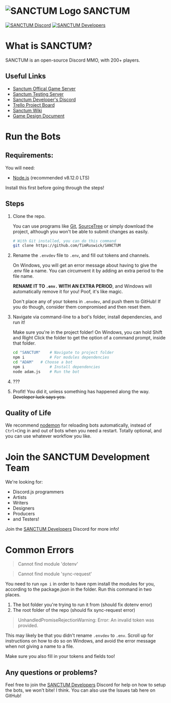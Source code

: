# ![SANCTUM Logo](https://i.imgur.com/yZI3Am9.png) SANCTUM
[![SANCTUM Discord](https://img.shields.io/badge/sanctum-discord-%237289DA.svg?logo=discord)](https://discord.gg/D7dyrVn)
[![SANCTUM Developers](https://img.shields.io/badge/sanctum-developers-%237289DA.svg?logo=discord)](https://discord.gg/mP98ZYv)
# What is SANCTUM?
SANCTUM is an open-source Discord MMO, with 200+ players.

## Useful Links
- [Sanctum Offical Game Server](https://discord.gg/D7dyrVn)
- [Sanctum Testing Server](https://discord.gg/S7zyhu6)
- [Sanctum Developer's Discord](https://discord.gg/mP98ZYv)
- [Trello Project Board](https://trello.com/invite/b/CFq8uUP4/b306a7335528325ce2b412146de7e4b9/sanctum-developer-board)
- [Sanctum Wiki](https://sanctum-discord.wikia.com/wiki/Sanctum_Wiki)
- [Game Design Document](https://docs.google.com/document/d/10MfsbZ1tsGXD2Pg9y6c3JygSEUY1V-VsseY508HAhME/)
# Run the Bots
## Requirements:
You will need:
- [Node.js](https://nodejs.org/en/) (recommended v8.12.0 LTS)

Install this first before going through the steps!

## Steps
1. Clone the repo. 

    You can use programs like [Git](https://git-scm.com/), [SourceTree](https://www.sourcetreeapp.com/) or simply download the project, although you won't be able to submit changes as easily.

    ```bash
    # With Git installed, you can do this command
    git clone https://github.com/TimRuswick/SANCTUM
    ```

2. Rename the `.envdev` file to `.env`, and fill out tokens and channels. 

    On Windows, you will get an error message about having to give the .env file a name. You can circumvent it by adding an extra period to the file name. 
    
    **RENAME IT TO `.env.` WITH AN EXTRA PERIOD**, and Windows will automatically remove it for you! Poof, it's like magic.

    Don't place any of your tokens in `.envdev`, and push them to GitHub! If you do though, consider them compromised and then reset them. 

3. Navigate via command-line to a bot's folder, install dependencies, and run it!

    Make sure you're in the project folder!
    On Windows, you can hold Shift and Right Click the folder to get the option of a command prompt, inside that folder.
    ```bash
    cd "SANCTUM"    # Navigate to project folder
    npm i           # For modules dependencies
    cd "ADAM"   # Choose a bot
    npm i           # Install dependencies
    node adam.js    # Run the bot
    ```

4. ???

5. Profit! You did it, unless something has happened along the way. ~~Developer luck says yes.~~

## Quality of Life

We recommend [nodemon](https://nodemon.io/) for reloading bots automatically, instead of `Ctrl+C`ing in and out of bots when you need a restart. Totally optional, and you can use whatever workflow you like.

# Join the SANCTUM Development Team
We're looking for:
- Discord.js programmers
- Artists 
- Writers
- Designers
- Producers
- and Testers! 

Join the [SANCTUM Developers](https://discord.gg/mP98ZYv) Discord for more info!

# Common Errors
> Cannot find module 'dotenv'

> Cannot find module 'sync-request'

You need to run `npm i` in order to have npm install the modules for you, according to the package.json in the folder. Run this command in two places.

1. The bot folder you're trying to run it from (should fix dotenv error)
2. The root folder of the repo (should fix sync-request error)

> UnhandledPromiseRejectionWarning: Error: An invalid token was provided.

This may likely be that you didn't rename `.envdev` to `.env`. Scroll up for instructions on how to do so on Windows, and avoid the error message when not giving a name to a file.

Make sure you also fill in your tokens and fields too!


## Any questions or problems?
Feel free to join the [SANCTUM Developers](https://discord.gg/mP98ZYv) Discord for help on how to setup the bots, we won't bite! I think. You can also use the Issues tab here on GitHub!
